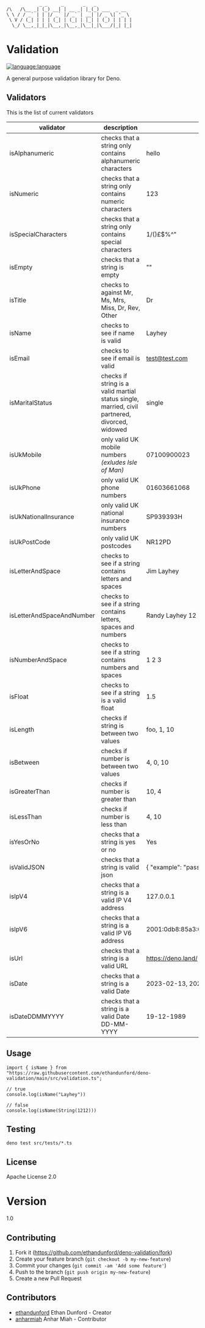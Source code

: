 ```
            _ _     _       _   _             
/\   /\__ _| (_) __| | __ _| |_(_) ___  _ __  
\ \ / / _` | | |/ _` |/ _` | __| |/ _ \| '_ \ 
 \ V / (_| | | | (_| | (_| | |_| | (_) | | | |
  \_/ \__,_|_|_|\__,_|\__,_|\__|_|\___/|_| |_|
```

# Validation

[![language:language](https://img.shields.io/badge/language-deno-black)]()

A general purpose validation library for Deno.

## Validators

This is the list of current validators

| validator                 | description                                                                                    | example                                 |
| ------------------------- | ---------------------------------------------------------------------------------------------- | --------------------------------------- |
| isAlphanumeric            | checks that a string only contains alphanumeric characters                                     | hello                                   |
| isNumeric                 | checks that a string only contains numeric characters                                          | 123                                     |
| isSpecialCharacters       | checks that a string only contains special characters                                          | 1/()£$%^"                               |
| isEmpty                   | checks that a string is empty                                                                  | ""                                      |
| isTitle                   | checks to against Mr, Ms, Mrs, Miss, Dr, Rev, Other                                            | Dr                                      |
| isName                    | checks to see if name is valid                                                                 | Layhey                                  |
| isEmail                   | checks to see if email is valid                                                                | test@test.com                           |
| isMaritalStatus           | checks if string is a valid martial status single, married, civil partnered, divorced, widowed | single                                  |
| isUkMobile                | only valid UK mobile numbers _(exludes Isle of Man)_                                           | 07100900023                             |
| isUkPhone                 | only valid UK phone numbers                                                                    | 01603661068                             |
| isUkNationalInsurance     | only valid UK national insurance numbers                                                       | SP939393H                               |
| isUkPostCode              | only valid UK postcodes                                                                        | NR12PD                                  |
| isLetterAndSpace          | checks to see if a string contains letters and spaces                                          | Jim Layhey                              |
| isLetterAndSpaceAndNumber | checks to see if a string contains letters, spaces and numbers                                 | Randy Layhey 12                         |
| isNumberAndSpace          | checks to see if a string contains numbers and spaces                                          | 1 2 3                                   |
| isFloat                   | checks to see if a string is a valid float                                                     | 1.5                                     |
| isLength                  | checks if string is between two values                                                         | foo, 1, 10                              |
| isBetween                 | checks if number is between two values                                                         | 4, 0, 10                                |
| isGreaterThan             | checks if number is greater than                                                               | 10, 4                                   |
| isLessThan                | checks if number is less than                                                                  | 4, 10                                   |
| isYesOrNo                 | checks that a string is yes or no                                                              | Yes                                     |
| isValidJSON               | checks that a string is valid json                                                             | { "example": "pass" }                   |
| isIpV4                    | checks that a string is a valid IP V4 address                                                  | 127.0.0.1                               |
| isIpV6                    | checks that a string is a valid IP V6 address                                                  | 2001:0db8:85a3:0000:0000:8a2e:0370:7334 |
| isUrl                     | checks that a string is a valid URL                                                            | https://deno.land/                      |
| isDate                    | checks that a string is a valid Date                                                           | 2023-02-13, 2023/02/13                  |
| isDateDDMMYYYY            | checks that a string is a valid Date DD-MM-YYYY                                                | 19-12-1989                              |

## Usage

```
import { isName } from "https://raw.githubusercontent.com/ethandunford/deno-validation/main/src/validation.ts";

// true
console.log(isName("Layhey"))

// false
console.log(isName(String(1212)))
```

## Testing

```
deno test src/tests/*.ts
```

## License

Apache License 2.0

# Version

1.0

## Contributing

1. Fork it (<https://github.com/ethandunford/deno-validation/fork>)
2. Create your feature branch (`git checkout -b my-new-feature`)
3. Commit your changes (`git commit -am 'Add some feature'`)
4. Push to the branch (`git push origin my-new-feature`)
5. Create a new Pull Request

## Contributors

- [ethandunford](https://github.com/ethandunford) Ethan Dunford - Creator
- [anharmiah](https://github.com/AnharHussainMiah) Anhar Miah - Contributor
